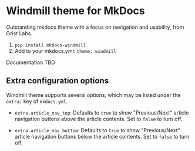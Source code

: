# Windmill theme for MkDocs
Outstanding mkdocs theme with a focus on navigation and usability, from Grist Labs.

1. `pip install mkdocs-windmill`
2. Add to your mkdocs.yml: `theme: windmill`

Documentation TBD

## Extra configuration options

Windmill theme supports several options, which may be listed under the `extra:` key of
`mkdocs.yml`.

* `extra.article_nav_top`: Defaults to `true` to show "Previous/Next" article navigation
  buttons above the article contents. Set to `false` to turn off.

* `extra.article_nav_bottom`: Defaults to `true` to show "Previous/Next" article navigation
  buttons below the article contents. Set to `false` to turn off.
